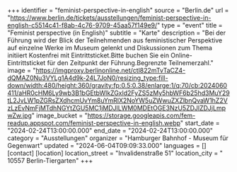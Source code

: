 +++
identifier = "feminist-perspective-in-english"
source = "Berlin.de"
url = "https://www.berlin.de/tickets/ausstellungen/feminist-perspective-in-english-c5514c41-f8ab-4c76-9709-45aa57f149e9/"
type = "event"
title = "Feminist perspective (in English)"
subtitle = "Karte"
description = "Bei der Führung wird der Blick der Teilnehmenden aus feministischer Perspektive auf einzelne Werke im Museum gelenkt und Diskussionen zum Thema initiiert Kostenfrei mit Eintrittsticket.Bitte buchen Sie ein Online-Eintrittsticket für den Zeitpunkt der Führung.Begrenzte Teilnemerzahl."
image = "https://imgproxy.berlinonline.net/ctl822mTvTaCZ4-dQMAZ0Nu3VYLg1A4d9k-24L7JoN0/resizing_type:fill-down/width:480/height:360/gravity:fp:0.5:0.38/enlarge:1/q:70/cb:2024060411/aHR0cHM6Ly9wb3B1bGEtbWlkZGxld2FyZS5zMy5hbWF6b25hd3MuY29tL2JvLW1pZGRsZXdhcmUvYm8uYmRlX2NoYW5uZWwuZXZlbnQvaW1hZ2VzLzEvNmFjMTdhNGYtZGU5MC1jMDJlLWM0MDEtOGE3NzU5ZDJlZDJjLmpwZw.jpg"
image_bucket = "https://storage.googleapis.com/fem-readup.appspot.com/feminist-perspective-in-english.webp"
start_date = "2024-02-24T13:00:00.000"
end_date = "2024-02-24T13:00:00.000"
category = "Ausstellungen"
organizer = "Hamburger Bahnhof - Museum für Gegenwart"
updated = "2024-06-04T09:09:33.000"
languages = []
[contact]
[location]
location_street = "Invalidenstraße 51"
location_city = " 10557 Berlin-Tiergarten"
+++
